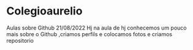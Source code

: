 # Colegioaurelio
Aulas sobre Github
    21/08/2022   Hj na aula de hj conhecemos um pouco mais sobre o Github ,criamos perfils e colocamos fotos e criamos repositorio
